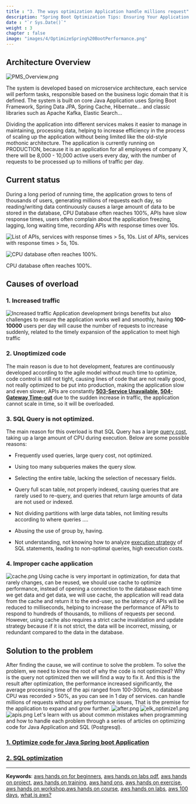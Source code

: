 ```yaml
---
title : "3. The ways optimization Application handle millions request"
description: "Spring Boot Optimization Tips: Ensuring Your Application Is Always Available to Millions of Users"
date : "`r Sys.Date()`"
weight : 3
chapter : false
image: "images/4/OptimizeSpring%20BootPerformance.png"
---
```

## Architecture Overview
![PMS_Overview.png](/images/4/PMS_Overview.png)

The system is developed based on microservice architecture, each service will perform tasks, responsible based on the business logic domain that it is defined. The system is built on core Java
Application uses Spring Boot Framework, Spring Data JPA, Spring Cache, Hibernate... and classic libraries such as Apache Kafka, Elastic Search...

Dividing the application into different services makes it easier to manage in maintaining, processing data, helping to increase efficiency in the process of scaling up the application without being limited like the old-style mothonic architecture.
The application is currently running on PRODUCTION, because it is an application for all employees of company X, there will be 8,000 - 10,000 active users every day, with the number of requests to be processed up to millions of traffic per day.
## Current status
During a long period of running time, the application grows to tens of thousands of users, generating millions of requests each day, so reading/writing data continuously causes a large amount of data to be stored in the database, CPU Database
often reaches 100%, APIs have slow response times, users often complain about the application freezing, lagging, long waiting time, recording APIs with response times over 10s.

![List of APIs, services with response times > 5s, 10s.](/images/4/elk_full_cpu.png)
List of APIs, services with response times > 5s, 10s.

![CPU database often reaches 100%.](/images/4/BeforeOptimize.png)

CPU database often reaches 100%.

## Causes of overload
### 1. Increased traffic
![Increased traffic](/images/4/traffic.png)
Application development brings benefits but also challenges to ensure the application works well and smoothly, having **100-10000** users per day will cause the number of requests to increase suddenly, related to the timely expansion of the application to meet high traffic

### 2. Unoptimized code
The main reason is due to hot development, features are continuously developed according to the agile model without much time to optimize, code control is still not tight, causing lines of code that are not really good,
not really optimized to be put into production, making the application slow and even slower, APIs are constantly **[503-Service Unavailable](https://fptshop.com.vn/tin-tuc/danh-gia/loi-503-service-unavailable-la-gi-155247), [504-Gateway Time-out](https://cloud.z.com/vn/news/504-gateway-time-out/#:~:text=out%20l%C3%A0%20g%C3%AC%3F-,L%E1%BB%97i%20504%20Gateway%20Time%2Dout%20xu%E1%BA%A5t%20hi%E1%BB%87n%20khi%20c%C3%B3%20s%E1%BB%B1,kho%E1%BA%A3ng%20th%E1%BB%9Di%20gian%20quy%20%C4%91%E1%BB%8Bnh.)**
due to the sudden increase in traffic, the application cannot scale in time, so it will be overloaded.

### 3. SQL Query is not optimized.

The main reason for this overload is that SQL Query has a large [query cost](https://wecommit.com.vn/sql-execution-plan-trong-toi-uu-sql/), taking up a large amount of CPU during execution. Below are some possible reasons:

+ Frequently used queries, large query cost, not optimized.

+ Using too many subqueries makes the query slow.

+ Selecting the entire table, lacking the selection of necessary fields.

+ Query full scan table, not properly indexed, causing queries that are rarely used to re-query, and queries that return large amounts of data are not used or indexed.

+ Not dividing partitions with large data tables, not limiting results according to where queries ....
+ Abusing the use of group by, having.
+ Not understanding, not knowing how to analyze [execution strategy](https://wecommit.com.vn/sql-execution-plan-trong-toi-uu-sql/) of SQL statements, leading to non-optimal queries, high execution costs.

### 4. Improper cache application
![cache.png](/images/4/cache.png)
Using cache is very important in optimization, for data that rarely changes, can be reused, we should use cache to optimize performance, instead of opening a connection to the database each time we get data
and get data, we will use cache, the application will read data from the cache and return it to the end-user, so the latency of APIs will be reduced to milliseconds, helping to increase the performance of APIs to respond to hundreds of thousands, to millions of requests per second.
However, using cache also requires a strict cache invalidation and update strategy because if it is not strict, the data will be incorrect, missing, or redundant compared to the data in the database.

## Solution to the problem
After finding the cause, we will continue to solve the problem. To solve the problem, we need to know the root of why the code is not optimized? Why is the query not optimized then we will find a way to fix it.
And this is the result after optimization, the performance increased significantly, the average processing time of the api ranged from 100-300ms, no database CPU was recorded > 50%, as you can see in 1 day of services. can handle millions of requests without any performance issues,
That is the premise for the application to expand and grow further.
![after.png](/images/4/after.png)
![elk_optimize1.png](/images/4/elk_optimize1.png)
![apis.png](/images/4/apis.png)
Let's learn with us about common mistakes when programming and how to handle each problem through a series of articles on optimizing code for Java Application and SQL (Postgresql).

### [1. Optimize code for Java Spring boot Application](/optimization/optimize-springboot-performance/)
### [2. SQL optimization](/optimization/optimize-sql/)
---
**Keywords**: [aws hands on for beginners](https://auto.io.vn), [aws hands on labs pdf](https://auto.io.vn), [aws hands on project](https://auto.io.vn), [aws hands on training](https://auto.io.vn), [aws hand ons](https://auto.io.vn), [aws hands on exercise](https://auto.io.vn), [aws hands on workshop](https://auto.io.vn),[aws hands on course](https://auto.io.vn), [aws hands on labs](https://auto.io.vn), [aws 100 days](https://auto.io.vn), [what is aws?](https://auto.io.vn/1-introduce-aws)
